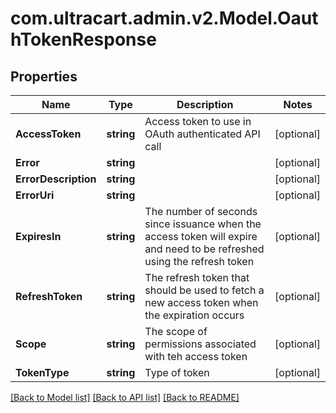 # com.ultracart.admin.v2.Model.OauthTokenResponse
## Properties

Name | Type | Description | Notes
------------ | ------------- | ------------- | -------------
**AccessToken** | **string** | Access token to use in OAuth authenticated API call | [optional] 
**Error** | **string** |  | [optional] 
**ErrorDescription** | **string** |  | [optional] 
**ErrorUri** | **string** |  | [optional] 
**ExpiresIn** | **string** | The number of seconds since issuance when the access token will expire and need to be refreshed using the refresh token | [optional] 
**RefreshToken** | **string** | The refresh token that should be used to fetch a new access token when the expiration occurs | [optional] 
**Scope** | **string** | The scope of permissions associated with teh access token | [optional] 
**TokenType** | **string** | Type of token | [optional] 


[[Back to Model list]](../README.md#documentation-for-models) [[Back to API list]](../README.md#documentation-for-api-endpoints) [[Back to README]](../README.md)

